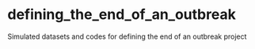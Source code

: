 # defining_the_end_of_an_outbreak
Simulated datasets and codes for defining the end of an outbreak project
